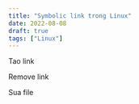 ```yaml
---
title: "Symbolic link trong Linux"
date: 2022-08-08
draft: true
tags: ["Linux"]
---
```


Tao link

Remove link

Sua file

